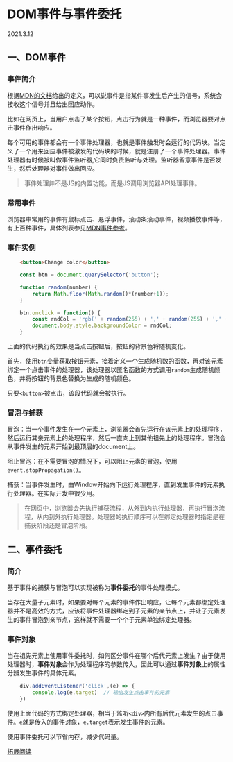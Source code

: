 # DOM事件与事件委托

2021.3.12

## 一、DOM事件

### 事件简介

根据[MDN的文档](https://developer.mozilla.org/zh-CN/docs/Learn/JavaScript/Building_blocks/Events)给出的定义，可以说事件是指某件事发生后产生的信号，系统会接收这个信号并且给出回应动作。

比如在网页上，当用户点击了某个按钮，点击行为就是一种事件，而浏览器要对点击事件作出响应。

每个可用的事件都会有一个事件处理器，也就是事件触发时会运行的代码块。当定义了一个用来回应事件被激发的代码块的时候，就是注册了一个事件处理器。事件处理器有时候被叫做事件监听器,它同时负责监听与处理。监听器留意事件是否发生，然后处理器对事件做出回应。

> 事件处理并不是JS的内置功能，而是JS调用浏览器API处理事件。

### 常用事件

浏览器中常用的事件有鼠标点击、悬浮事件，滚动条滚动事件，视频播放事件等，有上百种事件，具体列表参见[MDN事件参考](https://developer.mozilla.org/zh-CN/docs/Web/Events)。

### 事件实例

``` HTML
    <button>Change color</button>
```

``` javascript
    const btn = document.querySelector('button');

    function random(number) {
        return Math.floor(Math.random()*(number+1));
    }

    btn.onclick = function() {
        const rndCol = 'rgb(' + random(255) + ',' + random(255) + ',' + random(255) + ')';
        document.body.style.backgroundColor = rndCol;
    }
```

上面的代码执行的效果是当点击按钮后，按钮的背景色将随机变化。

首先，使用`btn`变量获取按钮元素，接着定义一个生成随机数的函数，再对该元素绑定一个点击事件的处理器，该处理器以匿名函数的方式调用`random`生成随机颜色，并将按钮的背景色替换为生成的随机颜色。

只要`<button>`被点击，该段代码就会被执行。

### 冒泡与捕获

冒泡：当一个事件发生在一个元素上，浏览器会首先运行在该元素上的处理程序，然后运行其亲元素上的处理程序，然后一直向上到其他祖先上的处理程序。冒泡会从事件发生的元素开始到最顶层的document上。

阻止冒泡：在不需要冒泡的情况下，可以阻止元素的冒泡，使用`event.stopPropagation()`。

捕获：当事件发生时，由Window开始向下运行处理程序，直到发生事件的元素执行处理器。在实际开发中很少用。

> 在网页中，浏览器会先执行捕获流程，从外到内执行处理器，再执行冒泡流程，从内到外执行处理器。处理器的执行顺序可以在绑定处理器时指定是在捕获阶段还是冒泡阶段。

## 二、事件委托

### 简介

基于事件的捕获与冒泡可以实现被称为**事件委托**的事件处理模式。

当存在大量子元素时，如果要对每个元素的事件作出响应，让每个元素都绑定处理器并不是高效的方式，应该将事件处理器绑定到子元素的亲节点上，并让子元素发生的事件冒泡到亲节点，这样就不需要一个个子元素单独绑定处理器。

### 事件对象

当在祖先元素上使用事件委托时，如何区分事件在哪个后代元素上发生？由于使用处理器时，**事件对象**会作为处理程序的参数传入，因此可以通过**事件对象**上的属性分辨发生事件的具体元素。

``` javascript
    div.addEventListener('click',(e) => {
        console.log(e.target)  // 输出发生点击事件的元素
    })
```

使用上面代码的方式绑定处理器，相当于监听`<div>`内所有后代元素发生的点击事件。`e`就是传入的事件对象，`e.target`表示发生事件的元素。

使用事件委托可以节省内存，减少代码量。

[拓展阅读](https://zh.javascript.info/event-delegation)
